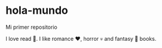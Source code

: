 # hola-mundo

Mi primer repositorio

I love read 📖.
I like romance ❤️, horror 💀 and fantasy 🧙 books.

